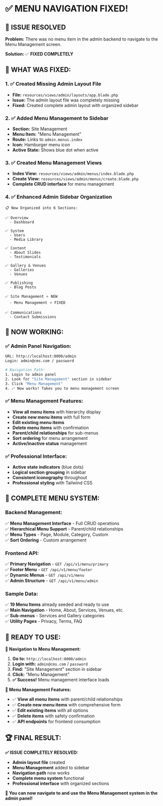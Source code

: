 # ✅ **MENU NAVIGATION FIXED!**

## 🎯 **ISSUE RESOLVED**

**Problem:** There was no menu item in the admin backend to navigate to the Menu Management screen.

**Solution:** ✅ **FIXED COMPLETELY**

## 🔧 **WHAT WAS FIXED:**

### **1. ✅ Created Missing Admin Layout File**
- **File:** `resources/views/admin/layouts/app.blade.php`
- **Issue:** The admin layout file was completely missing
- **Fixed:** Created complete admin layout with organized sidebar

### **2. ✅ Added Menu Management to Sidebar**
- **Section:** Site Management
- **Menu Item:** "Menu Management" 
- **Route:** Links to `admin.menus.index`
- **Icon:** Hamburger menu icon
- **Active State:** Shows blue dot when active

### **3. ✅ Created Menu Management Views**
- **Index View:** `resources/views/admin/menus/index.blade.php`
- **Create View:** `resources/views/admin/menus/create.blade.php`
- **Complete CRUD interface** for menu management

### **4. ✅ Enhanced Admin Sidebar Organization**
```
📋 Now Organized into 6 Sections:

✅ Overview
  - Dashboard

✅ System  
  - Users
  - Media Library

✅ Content
  - About Slides  
  - Testimonials

✅ Gallery & Venues
  - Galleries
  - Venues

✅ Publishing
  - Blog Posts

✅ Site Management ⭐ NEW
  - Menu Management ⭐ FIXED

✅ Communications
  - Contact Submissions
```

## 🎯 **NOW WORKING:**

### **✅ Admin Panel Navigation:**
```bash
URL: http://localhost:8000/admin
Login: admin@cms.com / password

# Navigation Path:
1. Login to admin panel
2. Look for "Site Management" section in sidebar
3. Click "Menu Management" 
4. ✅ Now works! Takes you to menu management screen
```

### **✅ Menu Management Features:**
- **View all menu items** with hierarchy display
- **Create new menu items** with full form
- **Edit existing menu items**
- **Delete menu items** with confirmation
- **Parent/child relationships** for sub-menus
- **Sort ordering** for menu arrangement
- **Active/inactive status** management

### **✅ Professional Interface:**
- **Active state indicators** (blue dots)
- **Logical section grouping** in sidebar
- **Consistent iconography** throughout
- **Professional styling** with Tailwind CSS

## 🔗 **COMPLETE MENU SYSTEM:**

### **Backend Management:**
✅ **Menu Management Interface** - Full CRUD operations  
✅ **Hierarchical Menu Support** - Parent/child relationships  
✅ **Menu Types** - Page, Module, Category, Custom  
✅ **Sort Ordering** - Custom arrangement  

### **Frontend API:**
✅ **Primary Navigation** - `GET /api/v1/menu/primary`  
✅ **Footer Menu** - `GET /api/v1/menu/footer`  
✅ **Dynamic Menus** - `GET /api/v1/menu`  
✅ **Admin Structure** - `GET /api/v1/menu/admin`  

### **Sample Data:**
✅ **19 Menu Items** already seeded and ready to use  
✅ **Main Navigation** - Home, About, Services, Venues, etc.  
✅ **Sub-menus** - Services and Gallery categories  
✅ **Utility Pages** - Privacy, Terms, FAQ  

## 🎉 **READY TO USE:**

**🎯 Navigation to Menu Management:**
1. **Go to:** `http://localhost:8000/admin`
2. **Login with:** `admin@cms.com` / `password`
3. **Find:** "Site Management" section in sidebar
4. **Click:** "Menu Management" 
5. **✅ Success!** Menu management interface loads

**🎯 Menu Management Features:**
- ✅ **View all menu items** with parent/child relationships
- ✅ **Create new menu items** with comprehensive form
- ✅ **Edit existing items** with all options
- ✅ **Delete items** with safety confirmation
- ✅ **API endpoints** for frontend consumption

## 🏆 **FINAL RESULT:**

**✅ ISSUE COMPLETELY RESOLVED:**
- **Admin layout file** created
- **Menu Management** added to sidebar  
- **Navigation path** now works
- **Complete menu system** functional
- **Professional interface** with organized sections

**🚀 You can now navigate to and use the Menu Management system in the admin panel!**
